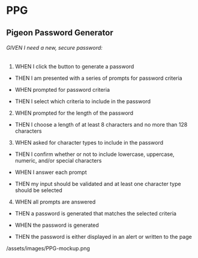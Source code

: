 # PPG
## Pigeon Password Generator
###### GIVEN I need a new, secure password:

1. WHEN I click the button to generate a password
 - THEN I am presented with a series of prompts for password criteria

- WHEN prompted for password criteria
 - THEN I select which criteria to include in the password

2. WHEN prompted for the length of the password
- THEN I choose a length of at least 8 characters and no more than 128 characters

3. WHEN asked for character types to include in the password
- THEN I confirm whether or not to include lowercase, uppercase, numeric, and/or special characters

- WHEN I answer each prompt
 - THEN my input should be validated and at least one character type should be selected

4. WHEN all prompts are answered
 - THEN a password is generated that matches the selected criteria

- WHEN the password is generated
 - THEN the password is either displayed in an alert or written to the page

 /assets/images/PPG-mockup.png
